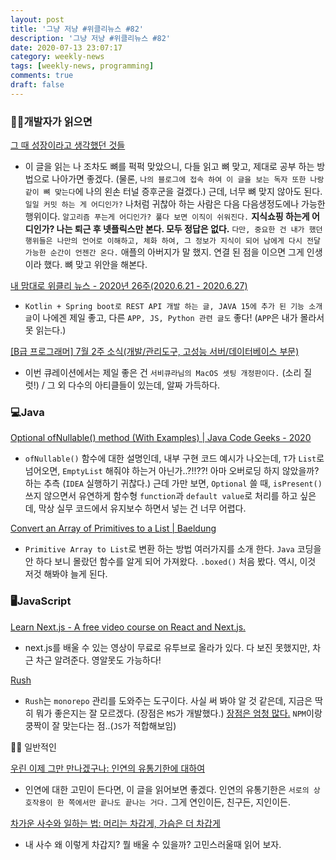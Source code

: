 ```yaml
---
layout: post
title: '그냥 저냥 #위클리뉴스 #82'
description: '그냥 저냥 #위클리뉴스 #82'
date: 2020-07-13 23:07:17
category: weekly-news
tags: [weekly-news, programming]
comments: true
draft: false
---
```


### 🙌🏻개발자가 읽으면

[그 때 성장이라고 생각했던 것들](https://jbee.io/essay/growth-mistaken-2020/)

- 이 글을 읽는 나 조차도 뼈를 퍽퍽 맞았으니, 다들 읽고 뼈 맞고, 제대로 공부 하는 방법으로 나아가면 좋겠다. (물론, `나의 블로그에 접속 하여 이 글을 보는 독자 또한 나랑 같이 뼈 맞는다`에 나의 왼손 터널 증후군을 걸겠다.) 근데, 너무 뼈 맞지 않아도 된다. `일일 커밋 하는 게 어디인가?` 나처럼 귀찮아 하는 사람은 다음 다음생정도에나 가능한 행위이다. `알고리즘 푸는게 어디인가? 풀다 보면 이직이 쉬워진다.` **지식쇼핑 하는게 어디인가? 나는 퇴근 후 넷플릭스만 본다. 모두 정답은 없다.** `다만, 중요한 건 내가 했던 행위들은 나만의 언어로 이해하고, 체화 하여, 그 정보가 지식이 되어 남에게 다시 전달 가능한 순간이 언젠간 온다.` 애플의 아버지가 말 했지. 연결 된 점을 이으면 그게 인생이라 했다. 뼈 맞고 위안을 해본다.

[내 맘대로 위클리 뉴스 - 2020년 26주(2020.6.21 - 2020.6.27)](https://www.sangkon.com/sigamdream_weekly_2020_26/)

- `Kotlin + Spring boot로 REST API 개발 하는 글, JAVA 15에 추가 된 기능 소개 글`이 나에겐 제일 좋고, 다른 `APP, JS, Python 관련 글도` 좋다! (`APP`은 내가 몰라서 못 읽는다.)

[[B급 프로그래머] 7월 2주 소식(개발/관리도구, 고성능 서버/데이터베이스 부문)](https://jhrogue.blogspot.com/2020/07/b-7-2.html)

- 이번 큐레이션에서는 제일 좋은 건 `서비큐라님의 MacOS 셋팅 개정판이다.` (소리 질럿!) / 그 외 다수의 아티클들이 있는데, 알짜 가득하다.

### 💻Java

[Optional ofNullable() method (With Examples) | Java Code Geeks - 2020](https://www.javacodegeeks.com/2020/07/optional-ofnullable-method-with-examples.html)

- `ofNullable()` 함수에 대한 설명인데, 내부 구현 코드 예시가 나오는데, `T`가 `List`로 넘어오면, `EmptyList` 해줘야 하는거 아닌가..?!!??! 아마 오버로딩 하지 않았을까? 하는 추측 (`IDEA` 실행하기 귀찮다.) 근데 가만 보면, `Optional` 쓸 때, `isPresent()` 쓰지 않으면서 유연하게 함수형 `function`과 `default value`로 처리를 하고 싶은데, 막상 실무 코드에서 유지보수 하면서 넣는 건 너무 어렵다.

[Convert an Array of Primitives to a List | Baeldung](https://www.baeldung.com/java-primitive-array-to-list)

- `Primitive Array to List`로 변환 하는 방법 여러가지를 소개 한다. `Java` 코딩을 안 하다 보니 몰랐던 함수를 알게 되어 가져왔다. `.boxed()` 처음 봤다. 역시, 이것 저것 해봐야 늘게 된다.

### 🖥JavaScript

[Learn Next.js - A free video course on React and Next.js.](https://masteringnextjs.com/#course-overview)

- next.js를 배울 수 있는 영상이 무료로 유투브로 올라가 있다. 다 보진 못했지만, 차근 차근 알려준다. 영알못도 가능하다!

[Rush](https://rushjs.io/)

- `Rush`는 `monorepo` 관리를 도와주는 도구이다. 사실 써 봐야 알 것 같은데, 지금은 딱히 뭐가 좋은지는 잘 모르겠다. (장점은 `MS`가 개발했다.) [장점은 엄청 많다.](https://rushjs.io/pages/intro/welcome/) `NPM`이랑 쿵짝이 잘 맞는다는 점..(`JS`가 적합해보임)

👋🏻 일반적인

[우린 이제 그만 만나겠구나: 인연의 유통기한에 대하여](https://ppss.kr/archives/220894)

- 인연에 대한 고민이 든다면, 이 글을 읽어보면 좋겠다. 인연의 유통기한은 `서로의 상호작용이 한 쪽에서만 끝나도 끝나는 거다.` 그게 연인이든, 친구든, 지인이든.

[차가운 사수와 일하는 법: 머리는 차갑게, 가슴은 더 차갑게](https://ppss.kr/archives/220938)

- 내 사수 왜 이렇게 차갑지? 뭘 배울 수 있을까? 고민스러울때 읽어 보자.
